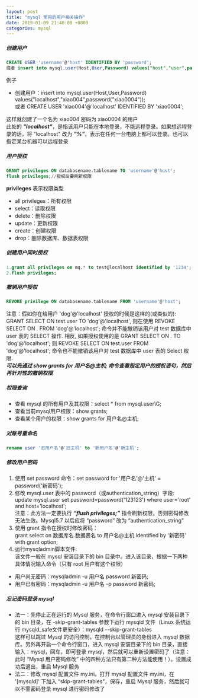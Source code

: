 ```yaml
---
layout: post
title: "mysql 常用的用户相关操作"
date: 2019-01-09 21:40:00 +0800
categories: mysql
---
```


##### 创建用户
``` sql
CREATE USER 'username'@'host' IDENTIFIED BY 'password';
或者 insert into mysql.user(Host,User,Password) values("host","user",password("password"));
```

例子<br>
* 创建用户：insert into mysql.user(Host,User,Password) values("localhost","xiao004",password("xiao0004"));<br>
或者 CREATE USER 'xiao004'@'localhost' IDENTIFIED BY 'xiao0004';

这样就创建了一个名为 xiao004 密码为 xiao0004 的用户<br>
此处的 ***"localhost"***，是指该用户只能在本地登录，不能远程登录。如果想远程登录的话，将 "localhost" 改为 ***"%"***，表示在任何一台电脑上都可以登录。也可以指定某台机器可以远程登录

##### 用户授权
``` sql
GRANT privileges ON databasename.tablename TO 'username'@'host';
flush privileges;//授权后要刷新权限
```
**privileges** 表示权限类型
* all privileges：所有权限
* select：读取权限
* delete：删除权限
* update：更新权限
* create：创建权限
* drop：删除数据库、数据表权限

##### 创建用户同时授权
``` sql
1.grant all privileges on mq.* to test@localhost identified by '1234';
2.flush privileges;
```

##### 撤销用户授权
``` sql
REVOKE privilege ON databasename.tablename FROM 'username'@'host';
```
注意：假如你在给用户 'dog'@'localhost' 授权的时候是这样的(或类似的): GRANT SELECT ON test.user TO 'dog'@'localhost', 则在使用 REVOKE SELECT ON *.* FROM 'dog'@'localhost'; 命令并不能撤销该用户对 test 数据库中 user 表的 SELECT 操作. 相反, 如果授权使用的是 GRANT SELECT ON *.* TO 'dog'@'localhost'; 则 REVOKE SELECT ON test.user FROM 'dog'@'localhost'; 命令也不能撤销该用户对 test 数据库中 user 表的 Select 权限.<br>
***可以先通过 show grants for 用户名@主机; 命令查看指定用户的授权语句，然后再针对性的撤销权限***

##### 权限查询
* 查看 mysql 的所有用户及其权限：select * from mysql.user\G;
* 查看当前mysql用户权限：show grants;
* 查看某个用户的权限：show grants for 用户名@主机;

##### 对账号重命名
``` sql
rename user '旧用户名'@'旧主机' to '新用户名'@'新主机';
```

##### 修改用户密码
1. 使用 set password 命令：set password for '用户名'@'主机' = password('新密码');
2. 修改 mysql.user 表中的 password（或authentication_string）字段:<br>
update mysql.user set password=password('123123') where user='root' and host='localhost';<br>
注意：此方法一定要执行 ***“flush privileges;”*** 指令刷新权限，否则密码修改无法生效。Mysql5.7 以后应将 “password” 改为 “authentication_string”
3. 使用 grant 指令在授权时修改密码：<br>
grant select on 数据库名.数据表名 to 用户名@主机 identified by '新密码' with grant option;
4. 运行mysqladmin脚本文件: <br>
该文件一般在 mysql 安装目录下的 bin 目录中。进入该目录，根据一下两种具体情况输入命令（只有 root 用户有这个权限）
* 用户尚无密码：mysqladmin -u 用户名 password 新密码;
* 用户已有密码：mysqladmin -u 用户名 -p password 新密码;

##### 忘记密码登录 mysql
* 法一：先停止正在运行的 Mysql 服务，在命令行窗口进入 mysql 安装目录下的 bin 目录，在 -skip-grant-tables 参数下运行 mysqld 文件（Linux 系统运行 mysqld_safe文件更安全）：mysqld --skip-grant-tables<br>
这样可以跳过 Mysql 的访问控制，在控制台以管理员的身份进入 mysql 数据库。另外再开启一个命令行窗口，进入 mysql 安装目录下的 bin 目录，直接输入：mysql，回车，即可登录 mysql，然后就可以重新设置密码了（注意：此时 “Mysql 用户密码修改” 中的四种方法只有第二种方法能使用！）。设置成功后退出，重启 Mysql 服务
* 法二：修改 mysql 配置文件 my.ini。打开 mysql 配置文件 my.ini，在 '[mysqld]' 下加入 “skip-grant-tables”，保存，重启 Mysql 服务，然后就可以不需密码登录 mysql 进行密码修改了
